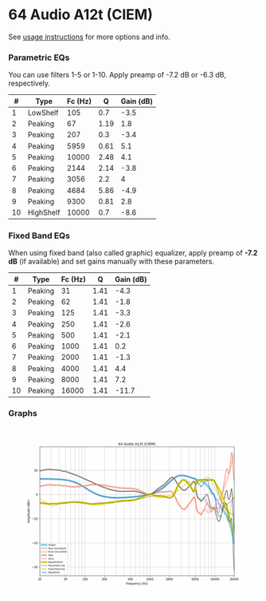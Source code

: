 # 64 Audio A12t (CIEM)
See [usage instructions](https://github.com/jaakkopasanen/AutoEq#usage) for more options and info.

### Parametric EQs
You can use filters 1-5 or 1-10. Apply preamp of -7.2 dB or -6.3 dB, respectively.

|   # | Type      |   Fc (Hz) |    Q |   Gain (dB) |
|-----|-----------|-----------|------|-------------|
|   1 | LowShelf  |       105 | 0.7  |        -3.5 |
|   2 | Peaking   |        67 | 1.19 |         1.8 |
|   3 | Peaking   |       207 | 0.3  |        -3.4 |
|   4 | Peaking   |      5959 | 0.61 |         5.1 |
|   5 | Peaking   |     10000 | 2.48 |         4.1 |
|   6 | Peaking   |      2144 | 2.14 |        -3.8 |
|   7 | Peaking   |      3056 | 2.2  |         4   |
|   8 | Peaking   |      4684 | 5.86 |        -4.9 |
|   9 | Peaking   |      9300 | 0.81 |         2.8 |
|  10 | HighShelf |     10000 | 0.7  |        -8.6 |

### Fixed Band EQs
When using fixed band (also called graphic) equalizer, apply preamp of **-7.2 dB** (if available) and set gains manually with these parameters.

|   # | Type    |   Fc (Hz) |    Q |   Gain (dB) |
|-----|---------|-----------|------|-------------|
|   1 | Peaking |        31 | 1.41 |        -4.3 |
|   2 | Peaking |        62 | 1.41 |        -1.8 |
|   3 | Peaking |       125 | 1.41 |        -3.3 |
|   4 | Peaking |       250 | 1.41 |        -2.6 |
|   5 | Peaking |       500 | 1.41 |        -2.1 |
|   6 | Peaking |      1000 | 1.41 |         0.2 |
|   7 | Peaking |      2000 | 1.41 |        -1.3 |
|   8 | Peaking |      4000 | 1.41 |         4.4 |
|   9 | Peaking |      8000 | 1.41 |         7.2 |
|  10 | Peaking |     16000 | 1.41 |       -11.7 |

### Graphs
![](./64%20Audio%20A12t%20(CIEM).png)

